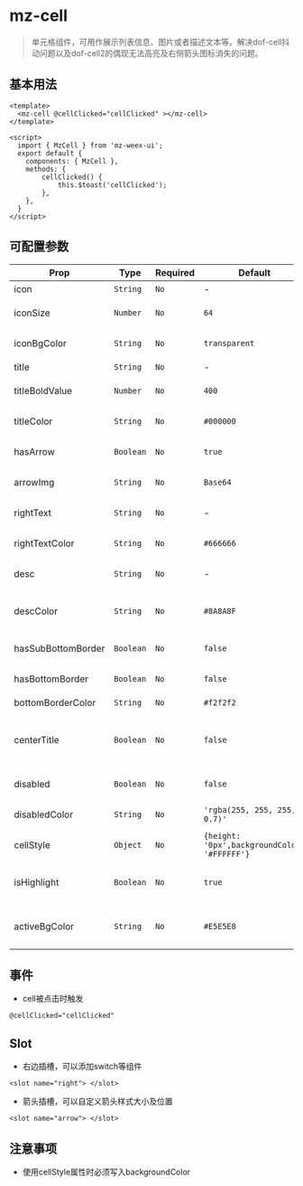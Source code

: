 # mz-cell

> 单元格组件，可用作展示列表信息、图片或者描述文本等。解决dof-cell抖动问题以及dof-cell2的偶现无法高亮及右侧箭头图标消失的问题。

## 基本用法

```vue
<template>
  <mz-cell @cellClicked="cellClicked" ></mz-cell>
</template>

<script>
  import { MzCell } from 'mz-weex-ui';
  export default {
  	components: { MzCell },
  	methods: {
        cellClicked() {
            this.$toast('cellClicked');
        },
    },
  }
</script>
```

## 可配置参数

| Prop | Type | Required | Default | Description |
|------|------|----------|---------|-------------|
| icon | `String` |`No`| - | 列表图标  |
| iconSize | `Number` |`No`| `64` | 列表图标尺寸  |
| iconBgColor | `String` |`No`| `transparent` | 列表图标背景颜色 |
| title | `String` |`No`| - | 列表标题  |
| titleBoldValue | `Number` |`No`| `400` | 列表标题加粗  |
| titleColor | `String` |`No`| `#000000` | 列表标题颜色  |
| hasArrow | `Boolean` |`No`| `true` | 列表右侧是否有箭头  |
| arrowImg | `String` |`No`| `Base64` | 右侧箭头样式 |
| rightText | `String` |`No`| - | 右侧"设置"文本文案  |
| rightTextColor | `String` |`No`| `#666666` | 右侧"设置"颜色  |
| desc | `String` |`No`| - | 展示说明信息 |
| descColor | `String` |`No`| `#8A8A8F` | 展示说明信息的字体颜色 |
| hasSubBottomBorder | `Boolean` |`No`| `false` | 是否有下内边框 |
| hasBottomBorder | `Boolean` |`No`| `false` | 是否有下边框 |
| bottomBorderColor | `String` |`No`| `#f2f2f2` | 下边框颜色 |
| centerTitle | `Boolean` |`No`| `false` | 标题是否居中（MzCell用作单选列表时可使用）  |
| disabled | `Boolean` |`No`| `false`| 是否禁用当前cell |
| disabledColor | `String` |`No`| `'rgba(255, 255, 255, 0.7)'` | 禁用样式背景颜色  |
| cellStyle | `Object` |`No`| `{height: '0px',backgroundColor: '#FFFFFF'}` | 自定义cell的样式 |
| isHighlight | `Boolean` |`No`| `true` | cell列表点击是否显示背景色 |
| activeBgColor | `String` |`No`| `#E5E5E8` | cell点中时的底色，类似:active |

## 事件

- cell被点击时触发

```
@cellClicked="cellClicked"
```

## Slot

- 右边插槽，可以添加switch等组件

```vue
<slot name="right"> </slot>
```

- 箭头插槽，可以自定义箭头样式大小及位置

```vue
<slot name="arrow"> </slot>
```

## 注意事项

- 使用cellStyle属性时必须写入backgroundColor
